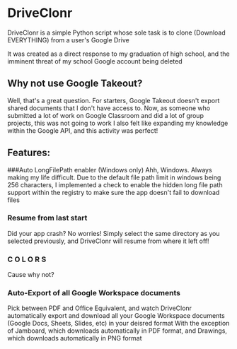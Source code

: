 # DriveClonr
DriveClonr is a simple Python script whose sole task is to clone (Download EVERYTHING) from a user's Google Drive

It was created as a direct response to my graduation of high school, and the imminent threat of my school Google account being deleted 

## Why not use Google Takeout?
Well, that's a great question. For starters, Google Takeout doesn't export shared documents that I don't have access to. Now, as someone who submitted a lot of work on Google Classroom and did a lot of group projects, this was not going to work
I also felt like expanding my knowledge within the Google API, and this activity was perfect!

## Features:
###Auto LongFilePath enabler (Windows only)
Ahh, Windows. Always making my life difficult. Due to the default file path limit in windows being 256 characters, I implemented a check to enable the hidden long file path support within the registry to make sure the app doesn't fail to download files

### Resume from last start
Did your app crash? No worries! Simply select the same directory as you selected previously, and DriveClonr will resume from where it left off!

### C O L O R S 
Cause why not?

### Auto-Export of all Google Workspace documents
Pick between PDF and Office Equivalent, and watch DriveClonr automatically export and download all your Google Workspace documents (Google Docs, Sheets, Slides, etc) in your deisred format
With the exception of Jamboard, which downloads automatically in PDF format, and Drawings, which downloads automatically in PNG format
